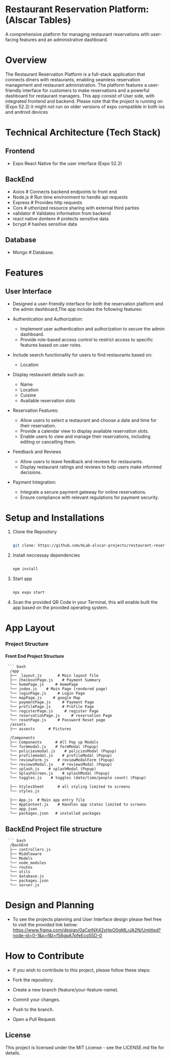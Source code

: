 # Restaurant Reservation Platform: (Alscar Tables)
A comprehensive platform for managing restaurant reservations with user-facing features and an administrative dashboard.

# Overview
The Restaurant Reservation Platform is a full-stack application that connects diners with restaurants, enabling seamless reservation management and restaurant administration. The platform features a user-friendly interface for customers to make reservations and a powerful dashboard for restaurant managers.
This app consist of User side, with integrated frontend and backend. Please note that the project is running on (Expo 52.2) it might not run on older versions of expo compatible
in both ios and android devices

# Technical Architecture (Tech Stack)

## Frontend
- Expo React Native for the user interface (Expo 52.2) 

## BackEnd
- Axios   # Connects backend endpoints to front end
- Node.js  # Run time environment to handle api requests
- Express  # Provides http requests 
- Cors # uthorized resource sharing with external third parties
- validator # Validates information from backend
- react native dontenv # protects sensitive data 
- bcrypt # hashes sensitive data

## Database
- Mongo # Database.


# Features
## User Interface
- Designed a user-friendly interface for both the reservation platform and the admin dashboard,The app includes the following features:

- Authentication and Authorization:
  - Implement user authentication and authorization to secure the admin dashboard.
  - Provide role-based access control to restrict access to specific features based on user roles.

- Include search functionality for users to find restaurants based on:
   - Location

- Display restaurant details such as:
   - Name
   - Location
   - Cuisine
   - Available reservation slots

- Reservation Features:
  - Allow users to select a restaurant and choose a date and time for their reservation.
  - Provide a calendar view to display available reservation slots.
  - Enable users to view and manage their reservations, including editing or cancelling them.

- Feedback and Reviews
  - Allow users to leave feedback and reviews for restaurants.
  - Display restaurant ratings and reviews to help users make informed decisions.

- Payment Integration:
   - Integrate a secure payment gateway for online reservations.
   - Ensure compliance with relevant regulations for payment security.



# Setup and Installations
1. Clone the Repository
    ``` bash

    git clone: https://github.com/mLab-alscar-projects/restaurant-reservation-app.git

2. Install neccessay dependencies
    ``` bash

    npm install
    
3. Start app
    ``` bash

    npx expo start

3. Scan the provided QR Code in your Terminal, this will enable built the app based on the provided operating system.


# App Layout 



### Project Structure
#### Front End Project Structure

     ``` bash
      /app
      ├── _layout.js       # Main layout file
      ├── checkoutPage.js    # Payment Summary
      └── homePage.js     # HomePage
      └── index.js    # Main Page (rendered page)
      └── loginPage.js     # Login Page
      └── mapPage.js     # google Map
      └── paymentPage.js     # Payment Page
      └── profilePage.js     # Profile Page
      └── registerPage.js     # register Page
      └── reservationPage.js     # reservation Page
      └── resetPage.js     # Password Reset page
      /assets
      ├── assests      # Pictures
  
      /Components
      ├── Components      # All Pop up Modals
      └── formmodal.js    # formModal (Popup)
      └── policiesmodal.js    # policiesModal (Popup)
      └── profilemodal.js    # profileModal (Popup)
      └── reviewForm.js    # reviewModalForm (Popup)
      └── reviewsModal.js    # reviewsModal (Popup)
      └── splash.js    # splashModal (Popup)
      └── SplashScreen.js    # splashModal (Popup)
      └── toggles.js    # toggles (date/time/people count) (Popup)
  
      ├── StylesSheet      # all styling limited to screens
      └── styles.js    
  
      ├── App.js  # Main app entry file
      └── AppContext.js    # Handles app states limited to screens
      └── app.json  
      └── packages.json   # installed packages

## BackEnd Project file structure
    
     ``` bash
      /BackEnd
      ├── controllers.js
      ├── Middleware
      └── Models
      └── node_modules
      └── routes
      └── utils
      └── database.js
      └── packages.json
      └── server.js


# Design and Planning
- To see the projects planning and User Interface design please feel free to visit the provided link below: 
  https://www.figma.com/design/0aCptNX42sHpO0gMLrJA2N/Untitled?node-id=0-1&p=f&t=f56gpA7pfeEcg55D-0

# How to Contribute

- If you wish to contribute to this project, please follow these steps:

- Fork the repository.

- Create a new branch (feature/your-feature-name).

- Commit your changes.

- Push to the branch.

- Open a Pull Request.

## License
This project is licensed under the MIT License - see the LICENSE.md file for details.




   
  
